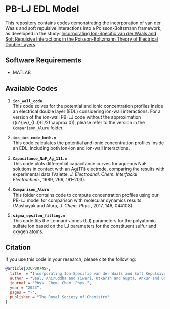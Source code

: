 # PB-LJ EDL Model

This repository contains codes demonstrating the incorporation of van der Waals and soft repulsive interactions into a Poisson-Boltzmann framework, as developed in the study: [Incorporating Ion-Specific van der Waals and Soft Repulsive Interactions in the Poisson-Boltzmann Theory of Electrical Double Layers](http://dx.doi.org/10.1039/D3CP00745F).

## Software Requirements

- MATLAB

## Available Codes

1. **`ion_wall_code`**  
   This code solves for the potential and ionic concentration profiles inside an electrical double layer (EDL) considering ion-wall interactions. For a version of the ion-wall PB-LJ code without the approximation \((u^{iw}_{LJ}(L/2) \approx 0)\), please refer to the version in the `Comparison_Aluru` folder.

2. **`ion_ion_code_both.m`**  
   This code calculates the potential and ionic concentration profiles inside an EDL, including both ion-ion and ion-wall interactions.

3. **`Capacitance_NaF_Ag_111.m`**  
   This code plots differential capacitance curves for aqueous NaF solutions in contact with an Ag(111) electrode, comparing the results with experimental data (Valette, *J. Electroanal. Chem. Interfacial Electrochem.*, 1989, 269, 191–203).

4. **`Comparison_Aluru`**  
   This folder contains code to compute concentration profiles using our PB-LJ model for comparison with molecular dynamics results (Mashayak and Aluru, *J. Chem. Phys.*, 2017, 146, 044108).

5. **`sigma_epsilon_fitting.m`**  
   This code fits the Lennard-Jones (LJ) parameters for the polyatomic sulfate ion based on the LJ parameters for the constituent sulfur and oxygen atoms.

## Citation

If you use this code in your research, please cite the following:

```bibtex
@article{D3CP00745F,
  title  = "Incorporating Ion-Specific van der Waals and Soft Repulsive Interactions in the Poisson-Boltzmann Theory of Electrical Double Layers",
  author = "Seal, Aniruddha and Tiwari, Utkarsh and Gupta, Ankur and Govind Rajan, Ananth",
  journal = "Phys. Chem. Chem. Phys.",
  year = "2023",
  pages = "-",
  publisher = "The Royal Society of Chemistry"
}
